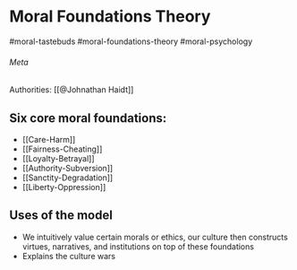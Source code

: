 # Moral Foundations Theory
#moral-tastebuds #moral-foundations-theory #moral-psychology 

###### Meta
Authorities: [[@Johnathan Haidt]]

## Six core moral foundations:
- [[Care-Harm]]
- [[Fairness-Cheating]]
- [[Loyalty-Betrayal]]
- [[Authority-Subversion]]
- [[Sanctity-Degradation]]
- [[Liberty-Oppression]]

## Uses of the model
- We intuitively value certain morals or ethics, our culture then constructs virtues, narratives, and institutions on top of these foundations
- Explains the culture wars


